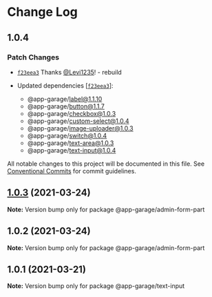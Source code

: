 # Change Log

## 1.0.4

### Patch Changes

- [`f23eea3`](https://github.com/electronic33/ag-ui-react/commit/f23eea3ad84886203be361f5c781cb97237b19c0) Thanks [@Levi1235](https://github.com/Levi1235)! - rebuild

- Updated dependencies [[`f23eea3`](https://github.com/electronic33/ag-ui-react/commit/f23eea3ad84886203be361f5c781cb97237b19c0)]:
  - @app-garage/label@1.1.10
  - @app-garage/button@1.1.7
  - @app-garage/checkbox@1.0.3
  - @app-garage/custom-select@1.0.4
  - @app-garage/image-uploader@1.0.3
  - @app-garage/switch@1.0.4
  - @app-garage/text-area@1.0.3
  - @app-garage/text-input@1.0.4

All notable changes to this project will be documented in this file.
See [Conventional Commits](https://conventionalcommits.org) for commit guidelines.

## [1.0.3](https://github.com/electronic33/ag-ui-react/compare/@app-garage/admin-form-part@1.0.2...@app-garage/admin-form-part@1.0.3) (2021-03-24)

**Note:** Version bump only for package @app-garage/admin-form-part

## 1.0.2 (2021-03-24)

**Note:** Version bump only for package @app-garage/admin-form-part

## 1.0.1 (2021-03-21)

**Note:** Version bump only for package @app-garage/text-input
